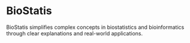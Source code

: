 # BioStatis
BioStatis simplifies complex concepts in biostatistics and bioinformatics through clear explanations and real-world applications.
